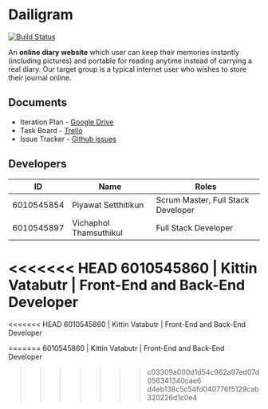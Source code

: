 # Dailigram
[![Build Status](https://travis-ci.com/bankkeez/dailigram.svg?branch=master)](https://travis-ci.com/bankkeez/dailigram)

An **online diary website** which user can keep their memories instantly (including pictures) and portable for reading anytime instead of carrying a real diary. Our target group is a typical internet user who wishes to store their journal online.

## Documents

- Iteration Plan - [Google Drive](https://docs.google.com/document/d/1y1627RIie1AMI3jERJbZHnNt9rR0pr2baXCQTu89Q1I/edit?usp=sharing)
- Task Board - [Trello](https://trello.com/b/F2yv7lWS/dailigram-project)  
- Issue Tracker - [Github issues](https://github.com/bankkeez/dailigram/issues)

## Developers

ID           |           Name           |               Roles
-------------|--------------------------|-------------------------------------
6010545854   |   Piyawat Setthitikun    |  Scrum Master, Full Stack Developer
6010545897   |   Vichaphol Thamsuthikul |  Full Stack Developer
<<<<<<< HEAD
6010545860   |   Kittin Vatabutr        |  Front-End and Back-End Developer
=======
<<<<<<< HEAD
6010545860   |   Kittin Vatabutr        |  Front-End and Back-End Developer


=======
6010545860   |   Kittin Vatabutr        |  Front-End and Back-End Developer
>>>>>>> c03309a000d1d54c962a97ed07d056341340cae6
>>>>>>> d4eb138c5c54fd040776f5129cab320226d1c0e4
